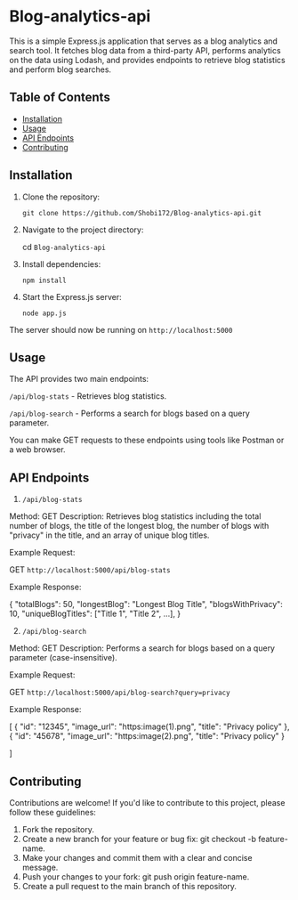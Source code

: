 # Blog-analytics-api

This is a simple Express.js application that serves as a blog analytics and search tool. It fetches blog data from a third-party API, performs analytics on the data using Lodash, and provides endpoints to retrieve blog statistics and perform blog searches.

## Table of Contents

- [Installation](#installation)
- [Usage](#usage)
- [API Endpoints](#api-endpoints)
- [Contributing](#contributing)

## Installation

1. Clone the repository:


   `git clone https://github.com/Shobi172/Blog-analytics-api.git`

2. Navigate to the project directory:

   cd `Blog-analytics-api`

3. Install dependencies:

   `npm install`

4. Start the Express.js server:

   `node app.js`


The server should now be running on `http://localhost:5000`

## Usage

The API provides two main endpoints:

`/api/blog-stats` - Retrieves blog statistics.

`/api/blog-search` - Performs a search for blogs based on a query parameter.

You can make GET requests to these endpoints using tools like Postman or a web browser.


## API Endpoints

1. `/api/blog-stats`

Method: GET
Description: Retrieves blog statistics including the total number of blogs, the title of the longest blog, the number of blogs with "privacy" in the title, and an array of unique blog titles.

Example Request:

GET `http://localhost:5000/api/blog-stats`

Example Response:

{
  "totalBlogs": 50,
  "longestBlog": "Longest Blog Title",
  "blogsWithPrivacy": 10,
  "uniqueBlogTitles": ["Title 1", "Title 2", ...],
}


2. `/api/blog-search`

Method: GET
Description: Performs a search for blogs based on a query parameter (case-insensitive).

Example Request:

GET `http://localhost:5000/api/blog-search?query=privacy`

Example Response:

[
    {
        "id": "12345",
        "image_url": "https:image(1).png",
        "title": "Privacy policy"
    },
    {
        "id": "45678",
        "image_url": "https:image(2).png",
        "title": "Privacy policy"
    }

]


## Contributing

Contributions are welcome! If you'd like to contribute to this project, please follow these guidelines:

1. Fork the repository.
2. Create a new branch for your feature or bug fix: git checkout -b feature-name.
3. Make your changes and commit them with a clear and concise message.
4. Push your changes to your fork: git push origin feature-name.
5. Create a pull request to the main branch of this repository.














